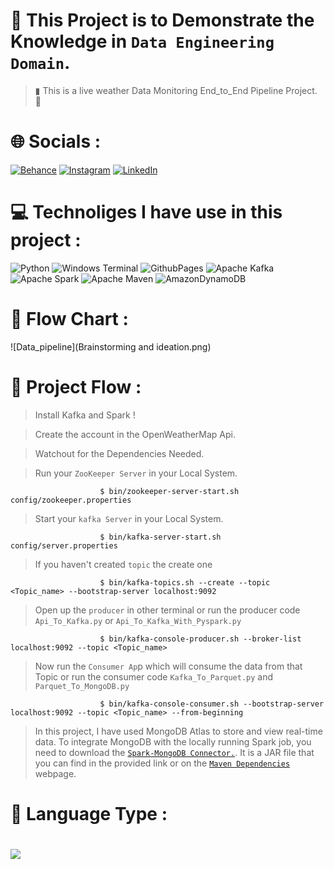 # 💎 This Project is to Demonstrate the Knowledge in  `Data Engineering Domain`.
>▮  This is a live weather Data Monitoring End_to_End Pipeline Project. 🦉


# 🌐 Socials :
[![Behance](https://img.shields.io/badge/Behance-1769ff?logo=behance&logoColor=white)](https://behance.net/Vinay_kumar) [![Instagram](https://img.shields.io/badge/Instagram-%23E4405F.svg?logo=Instagram&logoColor=white)](https://instagram.com/knightkings77) [![LinkedIn](https://img.shields.io/badge/LinkedIn-%230077B5.svg?logo=linkedin&logoColor=white)](https://linkedin.com/in/https://www.linkedin.com/in/vinaykumar77/) 

# 💻 Technoliges I have use in this project :
![Python](https://img.shields.io/badge/python-3670A0?style=for-the-badge&logo=python&logoColor=ffdd54) ![Windows Terminal](https://img.shields.io/badge/Windows%20Terminal-%234D4D4D.svg?style=for-the-badge&logo=windows-terminal&logoColor=white) ![GithubPages](https://img.shields.io/badge/github%20pages-121013?style=for-the-badge&logo=github&logoColor=white)
![Apache Kafka](https://img.shields.io/badge/Apache%20Kafka-000?style=for-the-badge&logo=apachekafka) ![Apache Spark](https://img.shields.io/badge/Apache%20Spark-FDEE21?style=for-the-badge&logo=apachespark&logoColor=black) ![Apache Maven](https://img.shields.io/badge/Apache%20Maven-C71A36?style=for-the-badge&logo=Apache%20Maven&logoColor=white) ![AmazonDynamoDB](https://img.shields.io/badge/Amazon%20DynamoDB-4053D6?style=for-the-badge&logo=Amazon%20DynamoDB&logoColor=white)




# 🗿 Flow Chart :
![Data_pipeline](Brainstorming and ideation.png)

# 🧩 Project Flow :

>Install Kafka and Spark !

>Create the account in the OpenWeatherMap Api.

>Watchout for the Dependencies Needed.

>Run your  `ZooKeeper Server` in your Local System.

                        $ bin/zookeeper-server-start.sh config/zookeeper.properties

>Start your `kafka Server` in your Local System.

                        $ bin/kafka-server-start.sh config/server.properties

>If you haven't created `topic` the create one

                        $ bin/kafka-topics.sh --create --topic <Topic_name> --bootstrap-server localhost:9092

>Open up the `producer` in other terminal or run the producer code  `Api_To_Kafka.py`  or  `Api_To_Kafka_With_Pyspark.py`

                        $ bin/kafka-console-producer.sh --broker-list localhost:9092 --topic <Topic_name>

>Now run the `Consumer Ap`p which will consume the data from that Topic or run the consumer code  `Kafka_To_Parquet.py` and `Parquet_To_MongoDB.py`

                        $ bin/kafka-console-consumer.sh --bootstrap-server localhost:9092 --topic <Topic_name> --from-beginning
>In this project, I have used MongoDB Atlas to store and view real-time data. 
>To integrate MongoDB with the locally running Spark job, you need to download the [`Spark-MongoDB Connector.`](https://www.mongodb.com/docs/spark-connector/current/).
>It is a JAR file that you can find in the provided link or on the [`Maven Dependencies`](https://mvnrepository.com/artifact/org.mongodb.spark/mongo-spark-connector) webpage.


# 🎰 Language Type :
![](https://github-readme-stats.vercel.app/api/top-langs/?username=Vinay7k7&theme=dark&hide_border=false&include_all_commits=false&count_private=false&layout=compact)
========================================================================================================================================================================================================
